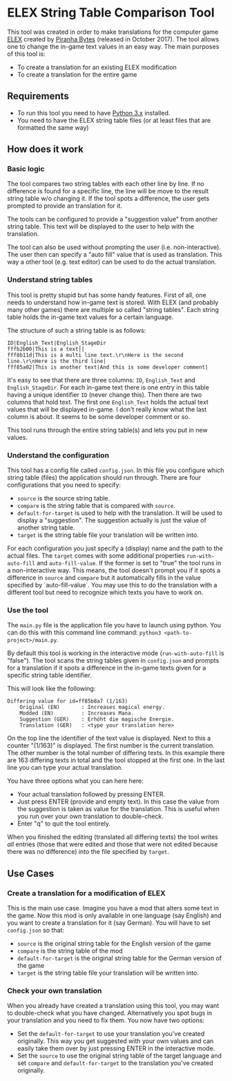 # ELEX String Table Comparison Tool

This tool was created in order to make translations for the computer game [ELEX](https://elexgame.com/) created by [Piranha Bytes](https://www.piranha-bytes.com/) (released in October 2017).
The tool allows one to change the in-game text values in an easy way.
The main purposes of this tool is:

* To create a translation for an existing ELEX modification
* To create a translation for the entire game

## Requirements
* To run this tool you need to have [Python 3.x](https://www.python.org/downloads/) installed.
* You need to have the ELEX string table files (or at least files that are formatted the same way)

## How does it work

### Basic logic

The tool compares two string tables with each other line by line.
If no difference is found for a specific line, the line will be move to the result string table w/o changing it.
If the tool spots a difference, the user gets prompted to provide an translation for it.

The tools can be configured to provide a "suggestion value" from another string table.
This text will be displayed to the user to help with the translation.

The tool can also be used without prompting the user (i.e. non-interactive).
The user then can specify a "auto fill" value that is used as translation.
This way a other tool (e.g. text editor) can be used to do the actual translation.

### Understand string tables

This tool is pretty stupid but has some handy features.
First of all, one needs to understand how in-game text is stored.
With ELEX (and probably many other games) there are multiple so called "string tables".
Each string table holds the in-game text values for a certain language.

The structure of such a string table is as follows:

~~~
ID|English_Text|English_StageDir
fffb2b00|This is a text||
fff8b11d|This is a multi line text.\r\nHere is the second line.\r\nHere is the third line|
fff85a02|This is another text|And this is some developer comment|
~~~

It's easy to see that there are three columns: `ID`, `English_Text` and `English_StageDir`.
For each in-game text there is one entry in this table having a unique identifier `ID` (never change this).
Then there are two columns that hold text.
The first one `English_Text` holds the actual text values that will be displayed in-game.
I don't really know what the last column is about.
It seems to be some developer comment or so.

This tool runs through the entire string table(s) and lets you put in new values.

### Understand the configuration

This tool has a config file called `config.json`.
In this file you configure which string table (files) the application should run through.
There are four configurations that you need to specify:

* `source` is the source string table.
* `compare` is the string table that is compared with `source`.
* `default-for-target` is used to help  with the translation. It will be used to display a "suggestion". The suggestion actually is just the value of another string table.
* `target` is the string table file your translation will be written into.

For each configuration you just specify a (display) name and the path to the actual files.
The `target` comes with some additional properties `run-with-auto-fill` and `auto-fill-value`.
If the former is set to "true" the tool runs in a non-interactive way.
This means, the tool doesn't prompt you if it spots a difference in `source` and `compare` but it automatically fills in the value specified by ´auto-fill-value`.
You may use this to do the translation with a different tool but need to recognize which texts you have to work on.

### Use the tool

The `main.py` file is the application file you have to launch using python.
You can do this with this command line command: `python3 <path-to-project>/main.py`.

By default this tool is working in the interactive mode (`run-with-auto-fill` is "false").
The tool scans the string tables given in `config.json` and prompts for a translation if it spots a difference in the in-game texts given for a specific string table identifier.

This will look like the following:

~~~
Differing value for id=ff85b8a7 (1/163)
	Original (EN)       : Increases magical energy.
	Modded (EN)         : Increases Mana.
	Suggestion (GER)    : Erhöht die magische Energie.
	Translation (GER)   : <type your translation here>
~~~

On the top line the identifier of the text value is displayed.
Next to this a counter "(1/163)" is displayed.
The first number is the current translation.
The other number is the total number of differing texts.
In this example there are 163 differing texts in total and the tool stopped at the first one.
In the last line you can type your actual translation.

You have three options what you can here here:

* Your actual translation followed by pressing ENTER.
* Just press ENTER (provide and empty text). In this case the value from the suggestion is taken as value for the translation. This is useful when you run over your own translation to double-check.
* Enter "q" to quit the tool entirely.

When you finished the editing (translated all differing texts) the tool writes _all_ entries (those that were edited and those that were not edited because there was no difference) into the file specified by `target`.

## Use Cases

### Create a translation for a modification of ELEX

This is the main use case.
Imagine you have a mod that alters some text in the game.
Now this mod is only available in one language (say English) and you want to create a translation for it (say German).
You will have to set `config.json` so that:
* `source` is the original string table for the English version of the game
* `compare` is the string table of the mod
* `default-for-target` is the original string table for the German version of the game
* `target` is the string table file your translation will be written into.

### Check your own translation

When you already have created a translation using this tool, you may want to double-check what you have changed.
Alternatively you spot bugs in your translation and you need to fix them.
You now have two options:
* Set the `default-for-target` to use your translation you've created originally. This way you get suggested with your own values and can easily take them over by just pressing ENTER in the interactive mode.
* Set the `source` to use the original string table of the target language and set `compare` and `default-for-target` to the translation you've created originally.